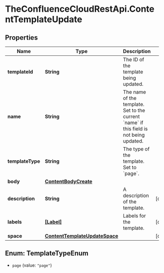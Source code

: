 # TheConfluenceCloudRestApi.ContentTemplateUpdate

## Properties
Name | Type | Description | Notes
------------ | ------------- | ------------- | -------------
**templateId** | **String** | The ID of the template being updated. | 
**name** | **String** | The name of the template. Set to the current &#x60;name&#x60; if this field is not being updated. | 
**templateType** | **String** | The type of the template. Set to &#x60;page&#x60;. | 
**body** | [**ContentBodyCreate**](ContentBodyCreate.md) |  | 
**description** | **String** | A description of the template. | [optional] 
**labels** | [**[Label]**](Label.md) | Labels for the template. | [optional] 
**space** | [**ContentTemplateUpdateSpace**](ContentTemplateUpdateSpace.md) |  | [optional] 

<a name="TemplateTypeEnum"></a>
## Enum: TemplateTypeEnum

* `page` (value: `"page"`)

